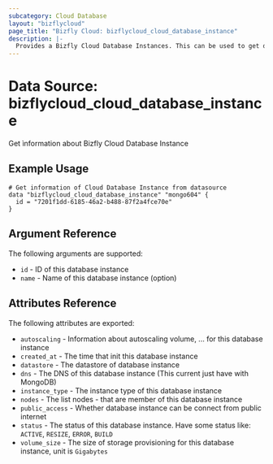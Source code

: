 ```yaml
---
subcategory: Cloud Database
layout: "bizflycloud"
page_title: "Bizfly Cloud: bizflycloud_cloud_database_instance"
description: |-
  Provides a Bizfly Cloud Database Instances. This can be used to get database instance detail from database instance id.
---
```


# Data Source: bizflycloud_cloud_database_instance

Get ìnformation about Bizfly Cloud Database Instance

## Example Usage

```hcl
# Get information of Cloud Database Instance from datasource
data "bizflycloud_cloud_database_instance" "mongo604" {
  id = "7201f1dd-6185-46a2-b488-87f2a4fce70e"
}
```

## Argument Reference

The following arguments are supported:

* `id` - ID of this database instance
* `name` - Name of this database instance (option)

## Attributes Reference

The following attributes are exported:

* `autoscaling` - Information about autoscaling volume, ... for this database instance
* `created_at` - The time that init this database instance
* `datastore` - The datastore of database instance
* `dns` - The DNS of this database instance (This current just have with MongoDB)
* `instance_type` - The instance type of this database instance
* `nodes` - The list nodes - that are member of this database instance
* `public_access` - Whether database instance can be connect from public internet
* `status` - The status of this database instance. Have some status like: `ACTIVE`, `RESIZE`, `ERROR`, `BUILD`
* `volume_size` - The size of storage provisioning for this database instance, unit is `Gigabytes`